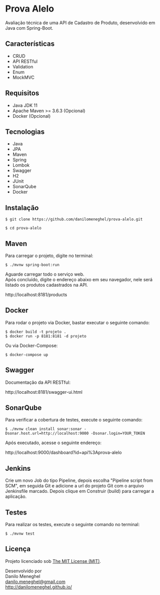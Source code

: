 # Prova Alelo

Avaliação técnica de uma API de Cadastro de Produto, desenvolvido em Java com Spring-Boot.

## Características

- CRUD
- API RESTful
- Validation
- Enum
- MockMVC

## Requisitos

- Java JDK 11
- Apache Maven >= 3.6.3 (Opcional)
- Docker (Opcional)

## Tecnologias

- Java
- JPA
- Maven
- Spring
- Lombok
- Swagger
- H2
- JUnit
- SonarQube
- Docker

## Instalação

```
$ git clone https://github.com/danilomeneghel/prova-alelo.git

$ cd prova-alelo
```

## Maven

Para carregar o projeto, digite no terminal:

```
$ ./mvnw spring-boot:run
```

Aguarde carregar todo o serviço web. <br>
Após concluído, digite o endereço abaixo em seu navegador, nele será listado os produtos 
cadastrados na API. <br>

http://localhost:8181/products

## Docker

Para rodar o projeto via Docker, bastar executar o seguinte comando:

```
$ docker build -t projeto .
$ docker run -p 8181:8181 -d projeto
```

Ou via Docker-Compose:

```
$ docker-compose up
```

## Swagger 

Documentação da API RESTful: <br>

http://localhost:8181/swagger-ui.html

## SonarQube

Para verificar a cobertura de testes, execute o seguinte comando: 

```
$ ./mvnw clean install sonar:sonar -Dsonar.host.url=http://localhost:9000 -Dsonar.login=YOUR_TOKEN
```

Após executado, acesse o seguinte endereço: <br>

http://localhost:9000/dashboard?id=api%3Aprova-alelo

## Jenkins

Crie um novo Job do tipo Pipeline, depois escolha "Pipeline script from SCM", em seguida Git e adicione a url do projeto Git com o arquivo Jenkinsfile marcado.
Depois clique em Construir (build) para carregar a aplicação.

## Testes

Para realizar os testes, execute o seguinte comando no terminal:

```
$ ./mvnw test
```

## Licença

Projeto licenciado sob <a href="LICENSE">The MIT License (MIT)</a>.<br>


Desenvolvido por<br>
Danilo Meneghel<br>
danilo.meneghel@gmail.com<br>
http://danilomeneghel.github.io/<br>
